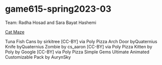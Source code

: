 # game615-spring2023-03

Team: Radha Hosad and Sara Bayat Hashemi
 

[Cat Maze](https://radha-cal.github.io/game615-spring2023-03/exercise03/play/)

Tuna Fish Cans by sirkitree [CC-BY] via Poly Pizza
Arch Door byQuaternius
Knife byQuaternius
Zombie by cs_aaron [CC-BY] via Poly Pizza
Kitten by Poly by Google [CC-BY] via Poly Pizza
Simple Gems Ultimate Animated Customizable Pack by AurynSky
